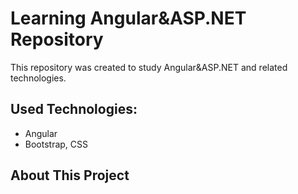 # Learning Angular&ASP.NET Repository

This repository was created to study Angular&ASP.NET and related technologies.

## Used Technologies:

* Angular
* Bootstrap, CSS

## About This Project

